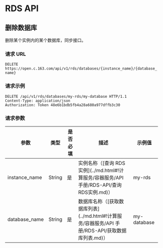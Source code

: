# RDS API

## 删除数据库

删除某个实例内的某个数据库，同步接口。

### 请求 URL

`DELETE https://open.c.163.com/api/v1/rds/databases/{instance_name}/{database_name}`

### 请求示例

```http
DELETE /api/v1/rds/databases/my-rds/my-database HTTP/1.1
Content-Type: application/json
Authorization: Token 48e6b1bdb5fb4a28a680a977dffb3c30
```

### 请求参数


|      参数     |  类型  | 是否必填 |                                               描述                                               |   示例值    |
|---------------|--------|----------|--------------------------------------------------------------------------------------------------|-------------|
| instance_name | String | 是       | 实例名称（[查询 RDS 实例](../md.html#!计算服务/容器服务/API 手册/RDS-API/查询RDS实例.md)）       | my-rds      |
| database_name | String | 是       | 数据库名称（[获取数据库列表](../md.html#!计算服务/容器服务/API 手册/RDS-API/获取数据库列表.md)） | my-database |

